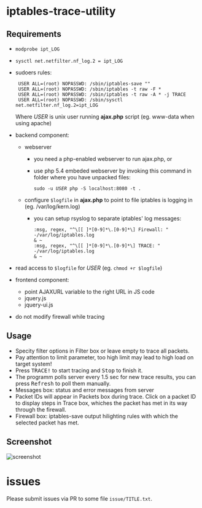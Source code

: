 # iptables-trace-utility

## Requirements

* `modprobe ipt_LOG`
* `sysctl net.netfilter.nf_log.2 = ipt_LOG`
* sudoers rules:

       USER ALL=(root) NOPASSWD: /sbin/iptables-save ""
       USER ALL=(root) NOPASSWD: /sbin/iptables -t raw -F *
       USER ALL=(root) NOPASSWD: /sbin/iptables -t raw -A * -j TRACE
       USER ALL=(root) NOPASSWD: /sbin/sysctl net.netfilter.nf_log.2=ipt_LOG

  Where *USER* is unix user running **ajax.php** script (eg. www-data when using apache)
* backend component:
  * webserver
    * you need a php-enabled webserver to run ajax.php, or
    * use php 5.4 embeded webserver by invoking this command in folder where you have unpacked files:
 
      `sudo -u `*`USER`*` php -S localhost:8080 -t .`
  * configure `$logfile` in **ajax.php** to point to file iptables is logging in (eg. /var/log/kern.log)
    * you can setup rsyslog to separate iptables' log messages:

        ```
        :msg, regex, "^\[[ ]*[0-9]*\.[0-9]*\] Firewall: "  -/var/log/iptables.log
        & ~
        :msg, regex, "^\[[ ]*[0-9]*\.[0-9]*\] TRACE: "     -/var/log/iptables.log
        & ~
        ```
* read access to `$logfile` for *USER* (eg. `chmod +r $logfile`)
* frontend component:
  * point AJAXURL variable to the right URL in JS code
  * jquery.js
  * jquery-ui.js
* do not modify firewall while tracing

## Usage

* Specity filter options in Filter box or leave empty to trace all packets.
* Pay attention to limit parameter, too high limit may lead to high load on target system!
* Press <kbd>TRACE!</kbd> to start tracing and <kbd>Stop</kbd> to finish it.
* The programm polls server every 1.5 sec for new trace results, you can press <kbd>Refresh</kbd> to poll them manually.
* Messages box: status and error messages from server
* Packet IDs will appear in Packets box during trace. Click on a packet ID to display steps in Trace box, whiches the packet has met in its way through the firewall.
* Firewall box: iptables-save output hilighting rules with which the selected packet has met.


## Screenshot

![screenshot](http://i.imgur.com/7Jnl7Fi.png)

# issues
Please submit issues via PR to some file `issue/TITLE.txt`.
